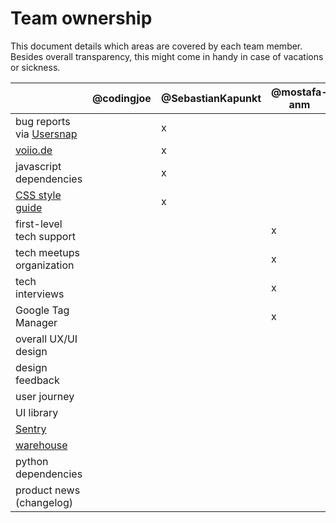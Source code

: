 # Team ownership

This document details which areas are covered by each team member.
Besides overall transparency, this might come in handy in case of vacations or sickness.

|                                                  | @codingjoe | @SebastianKapunkt | @mostafa-anm | @amureki | @jacqueline-kraus | @creativephil | @bniwinski |
|--------------------------------------------------|------------|-------------------|--------------|----------|-------------------|---------------|------------|
| bug reports via [Usersnap](https://usersnap.com) |            | x                 |              |          |                   |               |            |
| [voiio.de](https://voiio.de)                     |            | x                 |              |          |                   |               |            |
| javascript dependencies                          |            | x                 |              |          |                   |               |            |
| [CSS style guide](scss_style_guide.md)           |            | x                 |              |          |                   |               |            |
| first-level tech support                         |            |                   | x            |          |                   |               |            |
| tech meetups organization                        |            |                   | x            |          |                   |               |            |
| tech interviews                                  |            |                   | x            |          |                   |               |            |            
| Google Tag Manager                               |            |                   | x            |          |                   |               |            |
| overall UX/UI design                             |            |                   |              |          |                   | x             |            |
| design feedback                                  |            |                   |              |          |                   | x             |            |
| user journey                                     |            |                   |              |          |                   | x             |            |
| UI library                                       |            |                   |              |          |                   | x             |            |
| [Sentry](https://sentry.io)                      |            |                   |              | x        |                   |               |            |
| [warehouse](https://data.voiio.de)               |            |                   |              | x        |                   |               |            |
| python dependencies                              |            |                   |              | x        |                   |               |            |
| product news (changelog)                         |            |                   |              |          |                   |               |x           |

